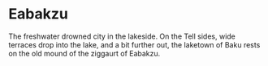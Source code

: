 # Eabakzu

The freshwater drowned city in the lakeside. On the Tell sides, wide terraces drop into the lake, and a bit further out, the laketown of Baku rests on the old mound of the ziggaurt of Eabakzu. 